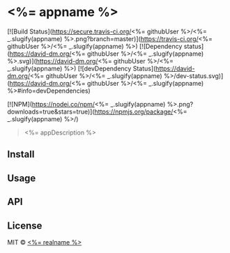 # <%= appname %>

[![Build Status](https://secure.travis-ci.org/<%= githubUser %>/<%= _.slugify(appname) %>.png?branch=master)](https://travis-ci.org/<%= githubUser %>/<%= _.slugify(appname) %>)
[![Dependency status](https://david-dm.org/<%= githubUser %>/<%= _.slugify(appname) %>.svg)](https://david-dm.org/<%= githubUser %>/<%= _.slugify(appname) %>)
[![devDependency Status](https://david-dm.org/<%= githubUser %>/<%= _.slugify(appname) %>/dev-status.svg)](https://david-dm.org/<%= githubUser %>/<%= _.slugify(appname) %>#info=devDependencies)

[![NPM](https://nodei.co/npm/<%= _.slugify(appname) %>.png?downloads=true&stars=true)](https://npmjs.org/package/<%= _.slugify(appname) %>/)

> <%= appDescription %>

## Install

## Usage

## API

## License

MIT © [<%= realname %>](<%= blog %>)



